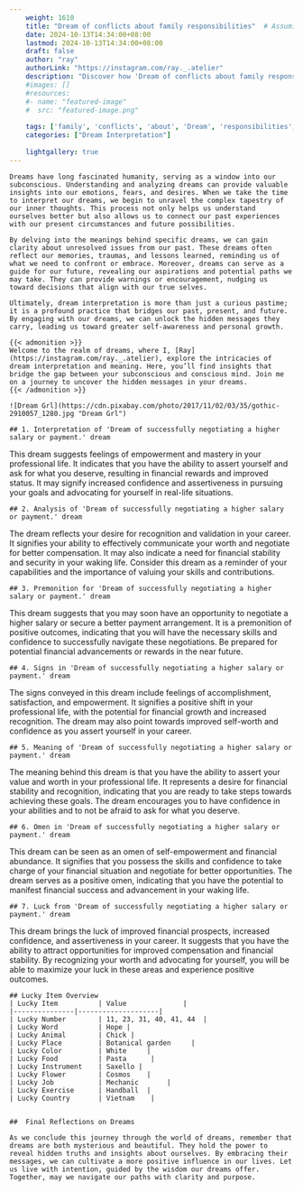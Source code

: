```yaml
---
    weight: 1610
    title: "Dream of conflicts about family responsibilities"  # Assuming 'title' column exists
    date: 2024-10-13T14:34:00+08:00
    lastmod: 2024-10-13T14:34:00+08:00
    draft: false
    author: "ray"
    authorLink: "https://instagram.com/ray._.atelier"
    description: "Discover how 'Dream of conflicts about family responsibilities' can interpret your future and uncover its significant meanings in your life."
    #images: []
    #resources:
    #- name: "featured-image"
    #  src: "featured-image.png"
    
    tags: ['family', 'conflicts', 'about', 'Dream', 'responsibilities', 'of']
    categories: ["Dream Interpretation"]
    
    lightgallery: true
---
```

    
    Dreams have long fascinated humanity, serving as a window into our subconscious. Understanding and analyzing dreams can provide valuable insights into our emotions, fears, and desires. When we take the time to interpret our dreams, we begin to unravel the complex tapestry of our inner thoughts. This process not only helps us understand ourselves better but also allows us to connect our past experiences with our present circumstances and future possibilities.
    
    By delving into the meanings behind specific dreams, we can gain clarity about unresolved issues from our past. These dreams often reflect our memories, traumas, and lessons learned, reminding us of what we need to confront or embrace. Moreover, dreams can serve as a guide for our future, revealing our aspirations and potential paths we may take. They can provide warnings or encouragement, nudging us toward decisions that align with our true selves.
    
    Ultimately, dream interpretation is more than just a curious pastime; it is a profound practice that bridges our past, present, and future. By engaging with our dreams, we can unlock the hidden messages they carry, leading us toward greater self-awareness and personal growth.
    
    {{< admonition >}}
    Welcome to the realm of dreams, where I, [Ray](https://instagram.com/ray._.atelier), explore the intricacies of dream interpretation and meaning. Here, you’ll find insights that bridge the gap between your subconscious and conscious mind. Join me on a journey to uncover the hidden messages in your dreams.
    {{< /admonition >}}
    
    ![Dream Grl](https://cdn.pixabay.com/photo/2017/11/02/03/35/gothic-2910057_1280.jpg "Dream Grl")
    
    ## 1. Interpretation of 'Dream of successfully negotiating a higher salary or payment.' dream
    
This dream suggests feelings of empowerment and mastery in your professional life. It indicates that you have the ability to assert yourself and ask for what you deserve, resulting in financial rewards and improved status. It may signify increased confidence and assertiveness in pursuing your goals and advocating for yourself in real-life situations.
    
    ## 2. Analysis of 'Dream of successfully negotiating a higher salary or payment.' dream
    
The dream reflects your desire for recognition and validation in your career. It signifies your ability to effectively communicate your worth and negotiate for better compensation. It may also indicate a need for financial stability and security in your waking life. Consider this dream as a reminder of your capabilities and the importance of valuing your skills and contributions.
    
    ## 3. Premonition for 'Dream of successfully negotiating a higher salary or payment.' dream
    
This dream suggests that you may soon have an opportunity to negotiate a higher salary or secure a better payment arrangement. It is a premonition of positive outcomes, indicating that you will have the necessary skills and confidence to successfully navigate these negotiations. Be prepared for potential financial advancements or rewards in the near future.
    
    ## 4. Signs in 'Dream of successfully negotiating a higher salary or payment.' dream
    
The signs conveyed in this dream include feelings of accomplishment, satisfaction, and empowerment. It signifies a positive shift in your professional life, with the potential for financial growth and increased recognition. The dream may also point towards improved self-worth and confidence as you assert yourself in your career.
    
    ## 5. Meaning of 'Dream of successfully negotiating a higher salary or payment.' dream
    
The meaning behind this dream is that you have the ability to assert your value and worth in your professional life. It represents a desire for financial stability and recognition, indicating that you are ready to take steps towards achieving these goals. The dream encourages you to have confidence in your abilities and to not be afraid to ask for what you deserve.
    
    ## 6. Omen in 'Dream of successfully negotiating a higher salary or payment.' dream
    
This dream can be seen as an omen of self-empowerment and financial abundance. It signifies that you possess the skills and confidence to take charge of your financial situation and negotiate for better opportunities. The dream serves as a positive omen, indicating that you have the potential to manifest financial success and advancement in your waking life.
    
    ## 7. Luck from 'Dream of successfully negotiating a higher salary or payment.' dream
    
This dream brings the luck of improved financial prospects, increased confidence, and assertiveness in your career. It suggests that you have the ability to attract opportunities for improved compensation and financial stability. By recognizing your worth and advocating for yourself, you will be able to maximize your luck in these areas and experience positive outcomes.
    
    ## Lucky Item Overview
    | Lucky Item          | Value              |
    |---------------|--------------------|
    | Lucky Number        | 11, 23, 31, 40, 41, 44  |
    | Lucky Word          | Hope |
    | Lucky Animal        | Chick |
    | Lucky Place         | Botanical garden     |
    | Lucky Color         | White     |
    | Lucky Food          | Pasta      |
    | Lucky Instrument    | Saxello |
    | Lucky Flower        | Cosmos    |
    | Lucky Job           | Mechanic       |
    | Lucky Exercise      | Handball  |
    | Lucky Country       | Vietnam    |
    
    
    ##  Final Reflections on Dreams
    
    As we conclude this journey through the world of dreams, remember that dreams are both mysterious and beautiful. They hold the power to reveal hidden truths and insights about ourselves. By embracing their messages, we can cultivate a more positive influence in our lives. Let us live with intention, guided by the wisdom our dreams offer. Together, may we navigate our paths with clarity and purpose.
    